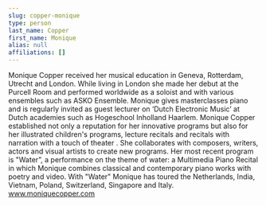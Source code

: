 ```yaml
---
slug: copper-monique
type: person
last_name: Copper
first_name: Monique
alias: null
affiliations: []
---
```


Monique Copper received her musical education in Geneva, Rotterdam, Utrecht and London. While living in London she made her debut at the Purcell Room and performed worldwide as a soloist and with various ensembles such as ASKO Ensemble. Monique gives masterclasses piano and is regularly invited as guest lecturer on ‘Dutch Electronic Music’ at Dutch academies such as Hogeschool Inholland Haarlem. Monique Copper established not only a reputation for her innovative programs but also for her illustrated children's programs, lecture recitals and recitals with narration with a touch of theater . She collaborates with composers, writers, actors and visual artists to create new programs. Her most recent program is "Water”, a performance on the theme of water: a Multimedia Piano Recital in which Monique combines classical and contemporary piano works with poetry and video. With "Water" Monique has toured the Netherlands, India, Vietnam, Poland, Switzerland, Singapore and Italy. www.moniquecopper.com